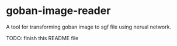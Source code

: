 # goban-image-reader
A tool for transforming goban image to sgf file using nerual network.

TODO: finish this README file
